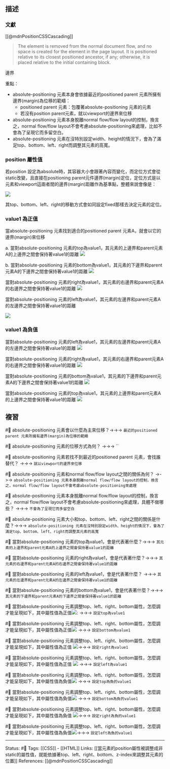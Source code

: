 ## 描述

### 文獻
[[@mdnPositionCSSCascading]]
> The element is removed from the normal document flow, and no space is created for the element in the page layout. It is positioned relative to its closest positioned ancestor, if any; otherwise, it is placed relative to the initial containing block.

邊界

重點：
- absolute-positioning 元素本身會依據最近的positioned parent 元素所擁有邊界(margin)為位移的範疇：
	- positioned parent 元素：包覆著absolute-positioning 元素的元素
	- 若沒有position parent元素，就以viewport的邊界來位移
- absolute-positioning 元素本身脫離normal flow/flow layout的控制，換言之，normal flow/flow layout不會考慮absolute-positioning來處理，比如不會為了呈現它而多留空白。
- absolute-positioning 元素在沒特別設定width、height的情況下，會為了滿足top、bottom、left、right而調整其元素的高寬。

### position 屬性值



  若position 設定為absolute時，其容器大小會跟著內容而變化，而定位方式會從static改變，且直接在positioning parent元件邊界(margin)定位，定位方式是以元素和viewport這兩者間的邊界(margin)距離作為基準點，整體來說會像是：


![](https://res.cloudinary.com/dqfxgtyoi/image/upload/v1662643938/blog/htmlPosition/absolute-position/absolute-positioning-view_rtw4jn.png)




其top、bottom、left、right的移動方式會如同設定fixed那樣去決定元素的定位。

### value1 為正值

當absolute-positioning 元素找到適合的positioned parent 元素A，就會以它的邊界(margin)來位移

a. 當對absolute-positioning 元素的top為value1，其元素的上邊界和parent元素A的上邊界之間會保持著value1的距離
![](https://res.cloudinary.com/dqfxgtyoi/image/upload/v1662643905/blog/htmlPosition/absolute-position/absolute-positioning-top-case_y0kwrz.png)


b. 當對absolute-positioning 元素的bottom為value1，其元素的下邊界和parent元素A的下邊界之間會保持著value1的距離
![](https://res.cloudinary.com/dqfxgtyoi/image/upload/v1662643905/blog/htmlPosition/absolute-position/absolute-positioning-bottom-case_evsu4h.png)

當對absolute-positioning 元素的right為value1，其元素的右邊界和parent元素A的右邊界之間會保持著value1的距離
![](https://res.cloudinary.com/dqfxgtyoi/image/upload/v1662643905/blog/htmlPosition/absolute-position/absolute-positioning-right-case_zxfga3.png)

當對absolute-positioning 元素的left為value1，其元素的左邊界和parent元素A的左邊界之間會保持著value1的距離

![](https://res.cloudinary.com/dqfxgtyoi/image/upload/v1662643905/blog/htmlPosition/absolute-position/absolute-positioning-left-case_orsgj2.png)

### value1 為負值


當對absolute-positioning 元素的left為value1，其元素的左邊界和parent元素A的左邊界之間會保持著value1的距離
![](https://res.cloudinary.com/dqfxgtyoi/image/upload/v1662646094/blog/htmlPosition/absolute-position/absolute-positioning-left-negative-case_hxrfpd.png)


當對absolute-positioning 元素的right為value1，其元素的右邊界和parent元素A的右邊界之間會保持著value1的距離
![](https://res.cloudinary.com/dqfxgtyoi/image/upload/v1662646095/blog/htmlPosition/absolute-position/absolute-positioning-right-negative-case_pgypxh.png)


當對absolute-positioning 元素的bottom為value1，其元素的下邊界和parent元素A的下邊界之間會保持著value1的距離
![](https://res.cloudinary.com/dqfxgtyoi/image/upload/v1662646095/blog/htmlPosition/absolute-position/absolute-positioning-bottom-negative-case_cez5ab.png)



當對absolute-positioning 元素的top為value1，其元素的上邊界和parent元素A的上邊界之間會保持著value1的距離
![](https://res.cloudinary.com/dqfxgtyoi/image/upload/v1662646096/blog/htmlPosition/absolute-position/absolute-positioning-top-negative-case_jbsam2.png)


## 複習

#🧠 absolute-positioning 元素會以什麼為主來位移？->->-> `最近的positioned parent 元素所擁有邊界(margin)為位移的範疇`
<!--SR:!2022-09-20,8,250-->

#🧠 absolute-positioning 元素的位移方式為何？ ->->-> ``
<!--SR:!2022-09-22,10,250-->

#🧠  absolute-positioning 元素若找不到最近的positioned parent 元素，會找誰替代？ ->->-> `就以viewport的邊界來位移`
<!--SR:!2022-09-22,10,250-->


#🧠 absolute-positioning 元素和normal flow/flow layout之間的關係為何？ ->->-> `absolute-positioning 元素本身脫離normal flow/flow layout的控制，換言之，normal flow/flow layout不會考慮absolute-positioning來處理`
<!--SR:!2022-09-22,10,250-->


#🧠 absolute-positioning 元素本身脫離normal flow/flow layout的控制，換言之，normal flow/flow layout不會考慮absolute-positioning來處理，具體不做哪些？ ->->-> `不會為了呈現它而多留空白`
<!--SR:!2022-09-21,9,250-->

#🧠 absolute-positioning 元素大小和top、bottom、left、right之間的關係是什麼？->->-> `absolute-positioning 元素在沒特別設定width、height的情況下，會為了滿足top、bottom、left、right而調整其元素的高寬`
<!--SR:!2022-09-22,10,250-->

#🧠 當對absolute-positioning 元素的top為value1，會是代表著什麼？->->-> `其元素的上邊界和parent元素A的上邊界之間會保持著value1的距離`
<!--SR:!2022-09-22,10,250-->

#🧠 當對absolute-positioning 元素的right為value1，會是代表著什麼？->->-> `其元素的右邊界和parent元素A的右邊界之間會保持著value1的距離`
<!--SR:!2022-09-22,10,250-->

#🧠 當對absolute-positioning 元素的left為value1，會是代表著什麼？ ->->-> `其元素的左邊界和parent元素A的左邊界之間會保持著value1的距離`
<!--SR:!2022-10-06,17,250-->

#🧠 當對absolute-positioning 元素的bottom為value1，會是代表著什麼？->->-> `其元素的下邊界和parent元素A的下邊界之間會保持著value1的距離`
<!--SR:!2022-09-22,10,250-->

#🧠 當對absolute-positioning 元素調整top、left、right、bottom屬性，怎麼調才能呈現如下，其中屬性值為正值![](https://res.cloudinary.com/dqfxgtyoi/image/upload/v1662643905/blog/htmlPosition/absolute-position/absolute-positioning-top-case_y0kwrz.png): ->->-> `設定top為value1`
<!--SR:!2022-09-22,10,250-->

#🧠 當對absolute-positioning 元素調整top、left、right、bottom屬性，怎麼調才能呈現如下，其中屬性值為正值![](https://res.cloudinary.com/dqfxgtyoi/image/upload/v1662643905/blog/htmlPosition/absolute-position/absolute-positioning-bottom-case_evsu4h.png) ->->-> `設定bottom為value1`
<!--SR:!2022-09-21,9,250-->

#🧠 當對absolute-positioning 元素調整top、left、right、bottom屬性，怎麼調才能呈現如下，其中屬性值為正值  ![](https://res.cloudinary.com/dqfxgtyoi/image/upload/v1662643905/blog/htmlPosition/absolute-position/absolute-positioning-right-case_zxfga3.png)->->-> `設定right為value1`
<!--SR:!2022-10-07,18,250-->

#🧠 當對absolute-positioning 元素調整top、left、right、bottom屬性，怎麼調才能呈現如下，其中屬性值為正值 ![](https://res.cloudinary.com/dqfxgtyoi/image/upload/v1662643905/blog/htmlPosition/absolute-position/absolute-positioning-left-case_orsgj2.png)  ->->-> `設定left為value1`
<!--SR:!2022-09-20,8,250-->


#🧠 當對absolute-positioning 元素調整top、left、right、bottom屬性，怎麼調才能呈現如下，其中屬性值為負值![](https://res.cloudinary.com/dqfxgtyoi/image/upload/v1662646096/blog/htmlPosition/absolute-position/absolute-positioning-top-negative-case_jbsam2.png) ->->-> `設定top為負的value1`
<!--SR:!2022-09-22,10,250-->

#🧠 當對absolute-positioning 元素調整top、left、right、bottom屬性，怎麼調才能呈現如下，其中屬性值為負值![](https://res.cloudinary.com/dqfxgtyoi/image/upload/v1662646095/blog/htmlPosition/absolute-position/absolute-positioning-bottom-negative-case_cez5ab.png) ->->-> `設定bottom為負的value1`
<!--SR:!2022-09-22,10,250-->


#🧠 當對absolute-positioning 元素調整top、left、right、bottom屬性，怎麼調才能呈現如下，其中屬性值為負值 ![](https://res.cloudinary.com/dqfxgtyoi/image/upload/v1662646095/blog/htmlPosition/absolute-position/absolute-positioning-right-negative-case_pgypxh.png)->->-> `設定right為負的value1`
<!--SR:!2022-09-20,8,250-->



#🧠 當對absolute-positioning 元素調整top、left、right、bottom屬性，怎麼調才能呈現如下，其中屬性值為負值![](https://res.cloudinary.com/dqfxgtyoi/image/upload/v1662646094/blog/htmlPosition/absolute-position/absolute-positioning-left-negative-case_hxrfpd.png)->->-> `設定left為負的value1`
<!--SR:!2022-09-21,9,250-->


---
Status: #🌱 
Tags:
[[CSS]] - [[HTML]]
Links:
[[當元素的position屬性被調整成非static的屬性值，就能依據著top、left、right、bottom、z-index來調整其元素的位置]]
References:
[[@mdnPositionCSSCascading]]